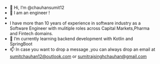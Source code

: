 - 👋 Hi, I’m @chauhansumit12
- 👀 I am an engineer !
-
- I have more than 10 years of experience in software industry as a Software Engineer with mulitiple roles across Capital Markets,Pharma and Fintech domains.
- 🌱 I’m currently learning backend development with Kotlin and SpringBoot
- 📫 In case you want to drop a message ,you can always drop an email at sumitchauhan12@outlook.com or sumitrajsinghchauhan@gmail.com

<!---
chauhansumit12/chauhansumit12 is a ✨ special ✨ repository because its `README.md` (this file) appears on your GitHub profile.
You can click the Preview link to take a look at your changes.
--->
